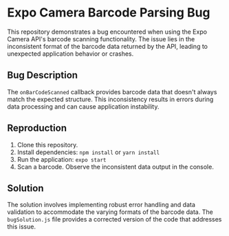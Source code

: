 # Expo Camera Barcode Parsing Bug

This repository demonstrates a bug encountered when using the Expo Camera API's barcode scanning functionality. The issue lies in the inconsistent format of the barcode data returned by the API, leading to unexpected application behavior or crashes.

## Bug Description

The `onBarCodeScanned` callback provides barcode data that doesn't always match the expected structure. This inconsistency results in errors during data processing and can cause application instability.

## Reproduction

1. Clone this repository.
2. Install dependencies: `npm install` or `yarn install`
3. Run the application: `expo start`
4. Scan a barcode. Observe the inconsistent data output in the console.

## Solution

The solution involves implementing robust error handling and data validation to accommodate the varying formats of the barcode data. The `bugSolution.js` file provides a corrected version of the code that addresses this issue.
